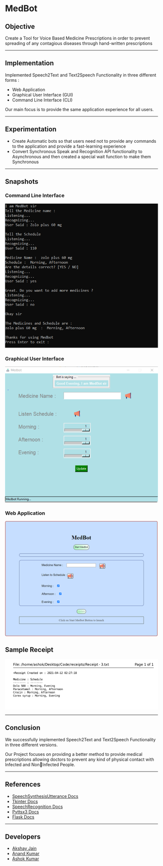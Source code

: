 # MedBot

## Objective
Create a Tool for Voice Based Medicine Prescriptions in order to prevent spreading of any contagious diseases through hand-written prescriptions

---

## Implementation
Implemented Speech2Text and Text2Speech Functionality in 
three different forms : 
- Web Application
- Graphical User Interface (GUI)
- Command Line Interface (CLI)

Our main focus is to provide the same application experience for all users.

---

## Experimentation
- Create Automatic bots so that users need not to provide any commands to the application and provide a fast-learning experience
- Convert Synchronous Speak and Recognition API functionality to Asynchronous and then created a special wait function to make them Synchronous

---

## Snapshots

### Command Line Interface
![Medbot - CLI.png](Screenshots/Medbot%20-%20CLI.PNG)

### Graphical User Interface
![Medbot - GUI.png](Screenshots/Medbot%20-%20GUI.PNG)

### Web Application
![Medbot - WEB.png](Screenshots/Web.PNG)

## Sample Receipt
![Receipt.png](Screenshots/Receipt.png)

---

## Conclusion

We successfully implemented Speech2Text and 
Text2Speech Functionality in three different versions.

Our Project focuses on providing a better method to 
provide medical prescriptions allowing doctors to prevent 
any kind of physical contact with Infected and NonInfected People.

---

## References
- [SpeechSynthesisUtterance Docs](https://developer.mozilla.org/en-US/docs/Web/API/SpeechSynthesisUtterance)
- [Tkinter Docs](https://docs.python.org/3/library/tkinter.html)
- [SpeechRecognition Docs](https://pypi.org/project/SpeechRecognition/)
- [Pyttsx3 Docs](https://pypi.org/project/pyttsx3/)
- [Flask Docs](https://flask-doc.readthedocs.io/en/latest/)

---

## Developers
- [Akshay Jain](https://github.com/akshay-jain22)
- [Anand Kumar](https://github.com/anand-kumar007)
- [Ashok Kumar](https://github.com/ashok-2001)
  

